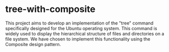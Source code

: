 # tree-with-composite
This project aims to develop an implementation of the "tree" command specifically designed for the Ubuntu operating system. This command is widely used to display the hierarchical structure of files and directories on a file system. We have chosen to implement this functionality using the Composite design pattern.
